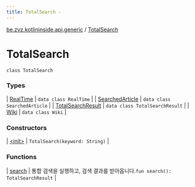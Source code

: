 ```yaml
---
title: TotalSearch - 
---
```


[be.zvz.kotlininside.api.generic](../index.html) / [TotalSearch](./index.html)

# TotalSearch

`class TotalSearch`

### Types

| [RealTime](-real-time/index.html) | `data class RealTime` |
| [SearchedArticle](-searched-article/index.html) | `data class SearchedArticle` |
| [TotalSearchResult](-total-search-result/index.html) | `data class TotalSearchResult` |
| [Wiki](-wiki/index.html) | `data class Wiki` |

### Constructors

| [&lt;init&gt;](-init-.html) | `TotalSearch(keyword: String)` |

### Functions

| [search](search.html) | 통합 검색을 실행하고, 검색 결과를 받아옵니다.`fun search(): TotalSearchResult` |

